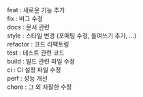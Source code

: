 feat : 새로운 기능 추가  
fix : 버그 수정  
docs : 문서 관련  
style : 스타일 변경 (포매팅 수정, 들여쓰기 추가, …)  
refactor : 코드 리팩토링  
test : 테스트 관련 코드  
build : 빌드 관련 파일 수정  
ci : CI 설정 파일 수정  
perf : 성능 개선  
chore : 그 외 자잘한 수정
